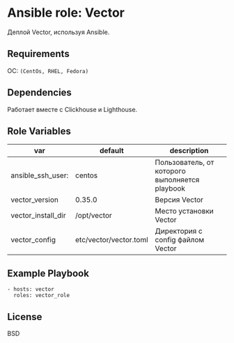 Ansible role: Vector
=========

Деплой Vector, используя Ansible.

Requirements
------------

OC: `(CentOs, RHEL, Fedora) `

Dependencies
------------

Работает вместе с Clickhouse и Lighthouse.

Role Variables
--------------



| var | default | description  |
| ----------- | ----------- | ----------- |
| ansible_ssh_user:  | centos  | Пользователь, от которого выполняется playbook  |
| vector_version  | 0.35.0  | Версия Vector |
|  vector_install_dir               |  /opt/vector        |    Место установки Vector          |
| vector_config |  etc/vector/vector.toml| Директория с config файлом Vector

Example Playbook
----------------


    - hosts: vector
      roles: vector_role

License
-------

BSD
